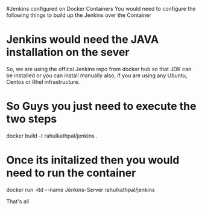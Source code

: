 #Jenkins configured on Docker Containers
You would need to configure the following things to build up the Jenkins over the Container

# Jenkins would need the JAVA installation on the sever

So, we are using the offical Jenkins repo from docker hub so that JDK can be installed or you can install manually also, if you
are using any Ubuntu, Centos or Rhel infrastructure.

# So Guys you just need to execute the two steps

docker build -t rahulkathpal/jenkins .

# Once its initalized then you would need to run the container

docker run -itd --name Jenkins-Server rahulkathpal/jenkins

That's all 
